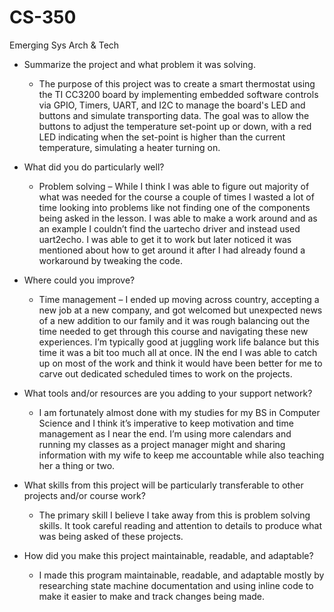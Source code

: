 # CS-350
Emerging Sys Arch &amp; Tech

* Summarize the project and what problem it was solving.
  * The purpose of this project was to create a smart thermostat using the TI CC3200 board by implementing embedded software controls via GPIO, Timers, UART, and I2C to manage the board's LED and buttons and simulate transporting data. The goal was to allow the buttons to adjust the temperature set-point up or down, with a red LED indicating when the set-point is higher than the current temperature, simulating a heater turning on.
    
*	What did you do particularly well?
    * Problem solving – While I think I was able to figure out majority of what was needed for the course a couple of times I wasted a lot of time looking into problems like not finding one of the components being asked in the lesson. I was able to make a work around and as an example I couldn’t find the uartecho driver and instead used uart2echo. I was able to get it to work but later noticed it was mentioned about how to get around it after I had already found a workaround by tweaking the code.
    
*	Where could you improve?
    *	Time management – I ended up moving across country, accepting a new job at a new company, and got welcomed but unexpected news of a new addition to our family and it was rough balancing out the time needed to get through this course and navigating these new experiences. I’m typically good at juggling work life balance but this time it was a bit too much all at once. IN the end I was able to catch up on most of the work and think it would have been better for me to carve out dedicated scheduled times to work on the projects.
    
*	What tools and/or resources are you adding to your support network?
    *	I am fortunately almost done with my studies for my BS in Computer Science and I think it’s imperative to keep motivation and time management as I near the end. I’m using more calendars and running my classes as a project manager might and sharing information with my wife to keep me accountable while also teaching her a thing or two.
    
*	What skills from this project will be particularly transferable to other projects and/or course work?
    *	The primary skill I believe I take away from this is problem solving skills. It took careful reading and attention to details to produce what was being asked of these projects.
    
*	How did you make this project maintainable, readable, and adaptable?
    *	I made this program maintainable, readable, and adaptable mostly by researching state machine documentation and using inline code to make it easier to make and track changes being made. 
